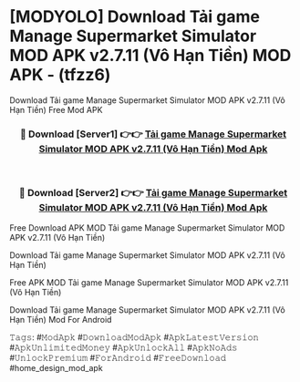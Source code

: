 # [MODYOLO] Download Tải game Manage Supermarket Simulator MOD APK v2.7.11 (Vô Hạn Tiền) MOD APK - (tfzz6)
Download Tải game Manage Supermarket Simulator MOD APK v2.7.11 (Vô Hạn Tiền) Free Mod APK

<div align="center">
<h3>🔴 Download [Server1] 👉👉 <a href="https://apk-comot.site?title=Tải_game_Manage_Supermarket_Simulator_MOD_APK_v2.7.11_(Vô_Hạn_Tiền)">Tải game Manage Supermarket Simulator MOD APK v2.7.11 (Vô Hạn Tiền) Mod Apk</a></h3><br>

<h3>🔴 Download [Server2] 👉👉 <a href="https://apk-comot.site?title=Tải_game_Manage_Supermarket_Simulator_MOD_APK_v2.7.11_(Vô_Hạn_Tiền)">Tải game Manage Supermarket Simulator MOD APK v2.7.11 (Vô Hạn Tiền) Mod Apk</a></h3>
</div>


Free Download APK MOD Tải game Manage Supermarket Simulator MOD APK v2.7.11 (Vô Hạn Tiền)

Download Tải game Manage Supermarket Simulator MOD APK v2.7.11 (Vô Hạn Tiền) 

Free APK MOD Tải game Manage Supermarket Simulator MOD APK v2.7.11 (Vô Hạn Tiền) 

Download Tải game Manage Supermarket Simulator MOD APK v2.7.11 (Vô Hạn Tiền) Mod For Android

𝚃𝚊𝚐𝚜: #𝙼𝚘𝚍𝙰𝚙𝚔 #𝙳𝚘𝚠𝚗𝚕𝚘𝚊𝚍𝙼𝚘𝚍𝙰𝚙𝚔 #𝙰𝚙𝚔𝙻𝚊𝚝𝚎𝚜𝚝𝚅𝚎𝚛𝚜𝚒𝚘𝚗 #𝙰𝚙𝚔𝚄𝚗𝚕𝚒𝚖𝚒𝚝𝚎𝚍𝙼𝚘𝚗𝚎𝚢 #𝙰𝚙𝚔𝚄𝚗𝚕𝚘𝚌𝚔𝙰𝚕𝚕 #𝙰𝚙𝚔𝙽𝚘𝙰𝚍𝚜 #𝚄𝚗𝚕𝚘𝚌𝚔𝙿𝚛𝚎𝚖𝚒𝚞𝚖 #𝙵𝚘𝚛𝙰𝚗𝚍𝚛𝚘𝚒𝚍 #𝙵𝚛𝚎𝚎𝙳𝚘𝚠𝚗𝚕𝚘𝚊𝚍 #home_design_mod_apk